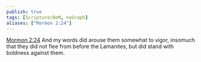 ```yaml
---
publish: true
tags: [Scripture/BoM, noGraph]
aliases: ["Mormon 2:24"]
---
```

[Mormon 2:24](https://churchofjesuschrist.org/study/scriptures/bofm/morm/2?lang=eng&id=p24#p24) And my words did arouse them somewhat to vigor, insomuch that they did not flee from before the Lamanites, but did stand with boldness against them.
